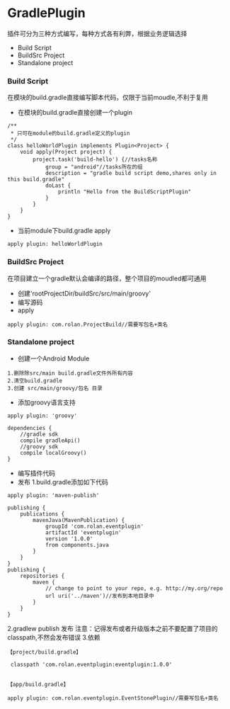 # GradlePlugin
插件可分为三种方式编写，每种方式各有利弊，根据业务逻辑选择
* Build Script
* BuildSrc Project
* Standalone project

### Build Script
在模块的build.gradle直接编写脚本代码，仅限于当前moudle,不利于复用

* 在模块的build.gradle直接创建一个plugin
```
/**
 * 只可在module的build.gradle定义的plugin
 */
class helloWorldPlugin implements Plugin<Project> {
    void apply(Project project) {
        project.task('build-hello') {//tasks名称
            group = "android"//tasks所在的组
            description = "gradle build script demo,shares only in this build.gradle"
            doLast {
                println "Hello from the BuildScriptPlugin"
            }
        }
    }
}
```
* 当前module下build.gradle apply
```
apply plugin: helloWorldPlugin
```
### BuildSrc Project
在项目建立一个gradle默认会编译的路径，整个项目的moudled都可通用

* 创建'rootProjectDir/buildSrc/src/main/groovy'
* 编写源码
* apply
```
apply plugin: com.rolan.ProjectBuild//需要写包名+类名
```

### Standalone project
* 创建一个Android Module
```
1.删除除src/main build.gradle文件外所有内容
2.清空build.gradle
3.创建 src/main/groovy/包名 目录
```
* 添加groovy语言支持
```
apply plugin: 'groovy'

dependencies {
    //gradle sdk
    compile gradleApi()
    //groovy sdk
    compile localGroovy()
}
```
* 编写插件代码
* 发布
1.build.gradle添加如下代码
```
apply plugin: 'maven-publish'

publishing {
    publications {
        mavenJava(MavenPublication) {
            groupId 'com.rolan.eventplugin'
            artifactId 'eventplugin'
            version '1.0.0'
            from components.java
        }
    }
}
publishing {
    repositories {
        maven {
            // change to point to your repo, e.g. http://my.org/repo
            url uri('../maven')//发布到本地目录中
        }
    }
}

```
2.gradlew publish 发布
  注意：记得发布或者升级版本之前不要配置了项目的 classpath,不然会发布错误
3.依赖
```
【project/build.gradle】

 classpath 'com.rolan.eventplugin:eventplugin:1.0.0'
 
 
【app/build.gradle】

apply plugin: com.rolan.eventplugin.EventStonePlugin//需要写包名+类名

```